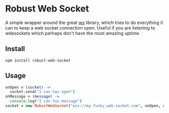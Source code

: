 # Robust Web Socket

A simple wrapper around the great [ws](https://github.com/websockets/ws) library, which tries to do everything it can to keep a web socket
connection open. Useful if you are listening to websockets which perhaps don't have the most amazing uptime.

## Install

`npm install robust-web-socket`

## Usage

```CoffeeScript
onOpen = (socket) ->
  socket.send("I can haz open")
onMessage = (message) ->
  console.log("I can haz message")
socket = new RobustWebSocket("wss://my.funky.web.socket.com", onOpen, onMessage, {debug: true})
```
